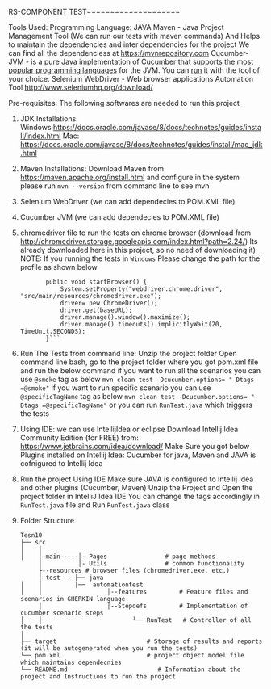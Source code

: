 RS-COMPONENT TEST====================

Tools Used:
Programming Language: JAVA
Maven -  Java Project Management Tool (We can run our tests with maven commands)
         And Helps to maintain the dependencies and inter dependencies for the project
         We can find all the dependenciess at https://mvnrepository.com
Cucumber-JVM - is a pure Java implementation of Cucumber that supports the [most popular programming languages](https://cukes.info/docs/reference/jvm#running) for the JVM.
                You can [run](https://cukes.info/docs/reference/jvm#running) it with the tool of your choice.
Selenium WebDriver - Web browser applications Automation Tool
                    http://www.seleniumhq.org/download/

Pre-requisites: The following softwares are needed to run this project
1. JDK Installations:
    Windows:https://docs.oracle.com/javase/8/docs/technotes/guides/install/index.html
    Mac: https://docs.oracle.com/javase/8/docs/technotes/guides/install/mac_jdk.html
2. Maven Installations: Download Maven from https://maven.apache.org/install.html and configure in the system
    please run `mvn --version` from command line to see mvn
3. Selenium WebDriver (we can add dependecies to POM.XML file)
4. Cucumber JVM (we can add dependecies to POM.XML file)
5. chromedriver file to run the tests on chrome browser (download from http://chromedriver.storage.googleapis.com/index.html?path=2.24/)
    Its already downloaded here in this project, so no need of downloading it)
    NOTE: If you running the tests in `Windows` Please change the path for the profile as shown below
    ```  @Before
           public void startBrowser() {
               System.setProperty("webdriver.chrome.driver", "src/main/resources/chromedriver.exe");
               driver= new ChromeDriver();
               driver.get(baseURL);
               driver.manage().window().maximize();
               driver.manage().timeouts().implicitlyWait(20, TimeUnit.SECONDS);
           }```

6. Run The Tests from command line:
   Unzip the project folder
   Open command line bash, go to the project folder where you got pom.xml file and run the below command
   if you want to run all the scenarios you can use `@smoke` tag as below
   `mvn clean test -Dcucumber.options= "-Dtags =@smoke"`
   if you want to run specific scenario you can use `@specificTagName` tag as below
   `mvn clean test -Dcucumber.options= "-Dtags =@specificTagName"`
    or you can run `RunTest.java` which triggers the tests

7. Using IDE:
   we can use IntellijIdea or eclipse
   Download Intellij Idea Community Edition (for FREE) from: https://www.jetbrains.com/idea/download/
   Make Sure you got below Plugins installed on Intellij Idea:
   Cucumber for java, Maven and JAVA is cofnigured to Intellij Idea

8. Run the project Using IDE
    Make sure JAVA is configured to Intellij Idea and other plugins (Cucumber, Maven)
    Unzip the Project and Open the project folder in IntelliJ Idea IDE
    You can change the tags accordingly in `RunTest.java` file and Run `RunTest.java` class

9. Folder Structure
    ```
    Tesn10
    ├── src
    │    │
    │    │-main-----│- Pages                # page methods
         │          │- Utils                # common functionality
         ├--resources # browser files (chromedriver.exe, etc.)
         │-test----├── java
    │    │         |──  automationtest
    │    │                  │--features         # Feature files and scenarios in GHERKIN language
         │                  │--Stepdefs         # Implementation of cucumber scenario steps
    │    │                         └── RunTest   # Controller of all the tests
    │
    ├── target                         # Storage of results and reports (it will be autogenerated when you run the tests)
    └── pom.xml                        # project object model file which maintains dependecnies
    └── README.md                         # Information about the project and Instructions to run the project
    ```

